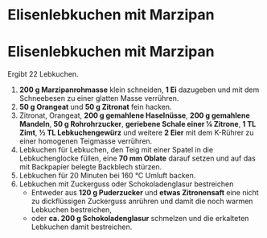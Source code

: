 # Elisenlebkuchen mit Marzipan

# Elisenlebkuchen mit Marzipan

Ergibt 22 Lebkuchen.

1.  **200 g Marzipanrohmasse** klein schneiden, **1 Ei** dazugeben und mit dem Schneebesen zu einer glatten Masse verrühren.
2.  **50 g Orangeat** und **50 g Zitronat** fein hacken.
3.  Zitronat, Orangeat, **200 g gemahlene Haselnüsse**, **200 g gemahlene Mandeln**, **50 g Rohrohrzucker**, **geriebene Schale einer &frac14; Zitrone**, **1 TL Zimt**, **&half; TL Lebkuchengewürz** und weitere **2 Eier** mit dem K-Rührer zu einer homogenen Teigmasse verrühren.
4.  Lebkuchen für Lebkuchen, den Teig mit einer Spatel in die Lebkuchenglocke füllen, eine **70 mm Oblate** darauf setzen und auf das mit Backpapier belegte Backblech stürzen.
5.  Lebkuchen für 20 Minuten bei 160 °C Umluft backen.
6.  Lebkuchen mit Zuckerguss oder Schokoladenglasur bestreichen
    - Entweder aus **120 g Puderzucker** und **etwas Zitronensaft** eine nicht zu dickflüssigen Zuckerguss anrühren und damit die noch warmen Lebkuchen bestreichen,
    - oder **ca. 200 g Schokoladenglasur** schmelzen und die erkalteten Lebkuchen damit bestreichen.
